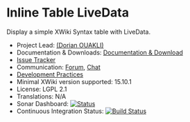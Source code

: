 # Inline Table LiveData

Display a simple XWiki Syntax table with LiveData.

* Project Lead: [(Dorian OUAKLI)](https://www.xwiki.org/xwiki/bin/view/XWiki/douakli)
* Documentation & Downloads: [Documentation & Download](https://extensions.xwiki.org/xwiki/bin/view/Extension/Inline%20Table%20for%20LiveData/)
* [Issue Tracker](https://jira.xwiki.org/browse/XLIT)
* Communication: [Forum](https://forum.xwiki.org/), [Chat](https://dev.xwiki.org/xwiki/bin/view/Community/Chat)
* [Development Practices](https://dev.xwiki.org)
* Minimal XWiki version supported: 15.10.1
* License: LGPL 2.1
* Translations: N/A
* Sonar Dashboard: [![Status](https://sonarcloud.io/api/project_badges/measure?project=org.xwiki.contrib:livedata-inline-table&metric=alert_status)](https://sonarcloud.io/dashboard?id=org.xwiki.contrib:livedata-inline-table)
* Continuous Integration Status: [![Build Status](https://ci.xwiki.org/job/XWiki%20Contrib/job/livedata-inline-table/job/master/badge/icon)](https://ci.xwiki.org/job/XWiki%20Contrib/job/livedata-inline-table/job/master/)
